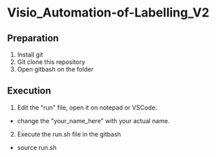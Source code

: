 # Visio_Automation-of-Labelling_V2

## Preparation
1. Install git
2. Git clone this repository
3. Open gitbash on the folder

## Execution
1. Edit the "run" file, open it on notepad or VSCode.
  - change the "your_name_here" with your actual name.
2. Execute the run.sh file in the gitbash
  - source run.sh
